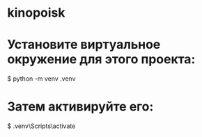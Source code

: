 # kinopoisk

# Установите виртуальное окружение для этого проекта:
$ python -m venv .venv

# Затем активируйте его:
$ .venv\Scripts\activate